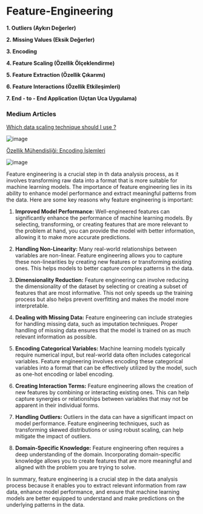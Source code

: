 # Feature-Engineering

**1. Outliers (Aykırı Değerler)**

**2. Missing Values (Eksik Değerler)**

**3. Encoding**

**4. Feature Scaling (Özellik Ölçeklendirme)**

**5. Feature Extraction (Özellik Çıkarımı)**

**6. Feature Interactions (Özellik Etkileşimleri)**

**7. End - to - End Application (Uçtan Uca Uygulama)**

### Medium Articles

[Which data scaling technique should I use ?](https://medium.com/@hhuseyincosgun/which-data-scaling-technique-should-i-use-a1615292061e)

![image](https://github.com/hhuseyincosgun/Feature-Engineering/assets/21257660/6d707328-ab34-42b3-bcee-8e99675dafd0)

[Özellik Mühendisliği: Encoding İşlemleri](https://medium.com/@hhuseyincosgun/%C3%B6zellik-m%C3%BChendisli%C4%9Fi-encoding-i%CC%87%C5%9Flemleri-8918f97bc8d8)

![image](https://github.com/hhuseyincosgun/Feature-Engineering/assets/21257660/29345f2c-f48e-4cd0-8fea-af4e9402c120)


Feature engineering is a crucial step in th data analysis process, as it involves transforming raw data into a format that is more suitable for machine learning models. The importance of feature engineering lies in its ability to enhance model performance and extract meaningful patterns from the data. Here are some key reasons why feature engineering is important:

1.  **Improved Model Performance:** Well-engineered features can significantly enhance the performance of machine learning models. By selecting, transforming, or creating features that are more relevant to the problem at hand, you can provide the model with better information, allowing it to make more accurate predictions.
    
2.  **Handling Non-Linearity:** Many real-world relationships between variables are non-linear. Feature engineering allows you to capture these non-linearities by creating new features or transforming existing ones. This helps models to better capture complex patterns in the data.
    
3.  **Dimensionality Reduction:** Feature engineering can involve reducing the dimensionality of the dataset by selecting or creating a subset of features that are most informative. This not only speeds up the training process but also helps prevent overfitting and makes the model more interpretable.
    
4.  **Dealing with Missing Data:** Feature engineering can include strategies for handling missing data, such as imputation techniques. Proper handling of missing data ensures that the model is trained on as much relevant information as possible.
    
5.  **Encoding Categorical Variables:** Machine learning models typically require numerical input, but real-world data often includes categorical variables. Feature engineering involves encoding these categorical variables into a format that can be effectively utilized by the model, such as one-hot encoding or label encoding.
    
6.  **Creating Interaction Terms:** Feature engineering allows the creation of new features by combining or interacting existing ones. This can help capture synergies or relationships between variables that may not be apparent in their individual forms.
    
7.  **Handling Outliers:** Outliers in the data can have a significant impact on model performance. Feature engineering techniques, such as transforming skewed distributions or using robust scaling, can help mitigate the impact of outliers.
    
8.  **Domain-Specific Knowledge:** Feature engineering often requires a deep understanding of the domain. Incorporating domain-specific knowledge allows you to create features that are more meaningful and aligned with the problem you are trying to solve.
    

In summary, feature engineering is a crucial step in the data analysis process because it enables you to extract relevant information from raw data, enhance model performance, and ensure that machine learning models are better equipped to understand and make predictions on the underlying patterns in the data.
